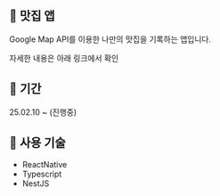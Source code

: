 ## 📌 맛집 앱
Google Map API를 이용한 나만의 맛집을 기록하는 앱입니다. 

자세한 내용은 아래 링크에서 확인
[](https://velog.io/@chaanghan/series/맛집-앱-만들기)

## 📆 기간
25.02.10 ~ (진행중)

## 📖 사용 기술
- ReactNative
- Typescript
- NestJS


